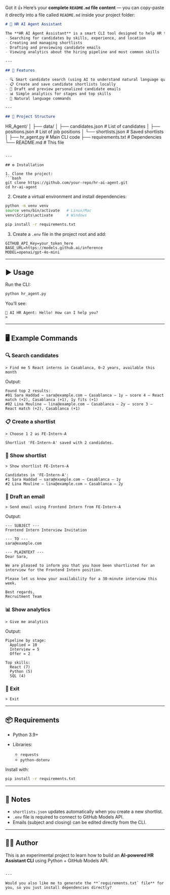 Got it 👍
Here’s your **complete `README.md` file content** — you can copy-paste it directly into a file called `README.md` inside your project folder:

```markdown
# 🤖 HR AI Agent Assistant

The **HR AI Agent Assistant** is a smart CLI tool designed to help HR teams with:
- Searching for candidates by skills, experience, and location  
- Creating and managing shortlists  
- Drafting and previewing candidate emails  
- Viewing analytics about the hiring pipeline and most common skills  

---

## 🚀 Features

- 🔍 Smart candidate search (using AI to understand natural language queries)  
- 📋 Create and save candidate shortlists locally  
- 📧 Draft and preview personalized candidate emails  
- 📊 Simple analytics for stages and top skills  
- 💬 Natural language commands  

---

## 📂 Project Structure

```

HR\_Agent/
│
├── data/
│   ├── candidates.json     # List of candidates
│   ├── positions.json      # List of job positions
│   └── shortlists.json     # Saved shortlists
│
├── hr\_agent.py             # Main CLI code
├── requirements.txt        # Dependencies
└── README.md               # This file

````

---

## ⚙️ Installation

1. Clone the project:
```bash
git clone https://github.com/your-repo/hr-ai-agent.git
cd hr-ai-agent
````

2. Create a virtual environment and install dependencies:

```bash
python -m venv venv
source venv/bin/activate   # Linux/Mac
venv\Scripts\activate      # Windows

pip install -r requirements.txt
```

3. Create a `.env` file in the project root and add:

```
GITHUB_API_Key=your_token_here
BASE_URL=https://models.github.ai/inference
MODEL=openai/gpt-4o-mini
```

---

## ▶️ Usage

Run the CLI:

```bash
python hr_agent.py
```

You’ll see:

```
🤖 AI HR Agent: Hello! How can I help you?
>
```

---

## 🖥️ Example Commands

### 🔍 Search candidates

```
> Find me 5 React interns in Casablanca, 0–2 years, available this month
```

Output:

```
Found top 2 results:
#01 Sara Haddad — sara@example.com — Casablanca — 1y — score 4 — React match (+2), Casablanca (+1), 1y fits (+1)
#02 Lina Mouline — lina@example.com — Casablanca — 2y — score 3 — React match (+2), Casablanca (+1)
```

### 📋 Create a shortlist

```
> Choose 1 2 as FE-Intern-A
```

```
Shortlist 'FE-Intern-A' saved with 2 candidates.
```

### 👀 Show shortlist

```
> Show shortlist FE-Intern-A
```

```
Candidates in 'FE-Intern-A':
#1 Sara Haddad — sara@example.com — Casablanca — 1y
#2 Lina Mouline — lina@example.com — Casablanca — 2y
```

### 📧 Draft an email

```
> Send email using Frontend Intern from FE-Intern-A
```

Output:

```
--- SUBJECT ---
Frontend Intern Interview Invitation

--- TO ---
sara@example.com

--- PLAINTEXT ---
Dear Sara,

We are pleased to inform you that you have been shortlisted for an interview for the Frontend Intern position.

Please let us know your availability for a 30-minute interview this week.

Best regards,
Recruitment Team
```

### 📊 Show analytics

```
> Give me analytics
```

Output:

```
Pipeline by stage:
  Applied = 10
  Interview = 5
  Offer = 2

Top skills:
  React (7)
  Python (5)
  SQL (4)
```

### 🚪 Exit

```
> Exit
```

---

## 📦 Requirements

* Python 3.9+
* Libraries:

  * `requests`
  * `python-dotenv`

Install with:

```bash
pip install -r requirements.txt
```

---

## 📝 Notes

* `shortlists.json` updates automatically when you create a new shortlist.
* `.env` file is required to connect to GitHub Models API.
* Emails (subject and closing) can be edited directly from the CLI.

---

## 👨‍💻 Author

This is an experimental project to learn how to build an **AI-powered HR Assistant CLI** using Python + GitHub Models API.

```

---

Would you also like me to generate the **`requirements.txt` file** for you, so you just install dependencies directly?
```
